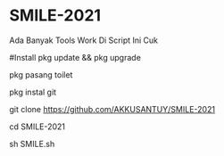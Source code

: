 # SMILE-2021
Ada Banyak Tools Work Di Script Ini Cuk

#Install
pkg update && pkg upgrade

pkg pasang toilet

pkg instal git

git clone https://github.com/AKKUSANTUY/SMILE-2021

cd SMILE-2021

sh SMILE.sh
